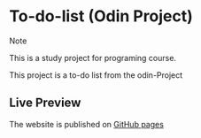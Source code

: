 # To-do-list (Odin Project)

> [!NOTE]
> This is a study project for programing course.

This project is a to-do list from the odin-Project

## Live Preview

The website is published on [GitHub pages](https://patricia-tirolla.github.io/Todo-list-Odin-Project-/)
